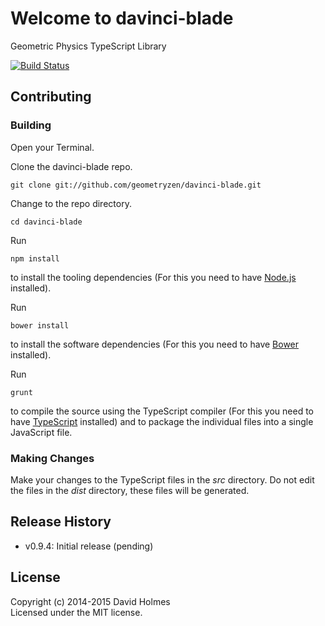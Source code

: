 # Welcome to davinci-blade

Geometric Physics TypeScript Library

[![Build Status](https://travis-ci.org/geometryzen/davinci-blade.png)](https://travis-ci.org/geometryzen/davinci-blade)

## Contributing

### Building

Open your Terminal.

Clone the davinci-blade repo.
```
git clone git://github.com/geometryzen/davinci-blade.git
```

Change to the repo directory.
```
cd davinci-blade
```

Run
```
npm install
```
to install the tooling dependencies (For this you need to have [Node.js](http://nodejs.org) installed).

Run
```
bower install
```
to install the software dependencies (For this you need to have [Bower](http://bower.io) installed).

Run
```
grunt
```
to compile the source using the TypeScript compiler (For this you need to have [TypeScript](http://www.typescriptlang.org) installed) and to package the individual files into a single JavaScript file.

### Making Changes

Make your changes to the TypeScript files in the _src_ directory. Do not edit the files in the _dist_ directory, these files will be generated.

## Release History
* v0.9.4: Initial release (pending)

## License
Copyright (c) 2014-2015 David Holmes  
Licensed under the MIT license.

